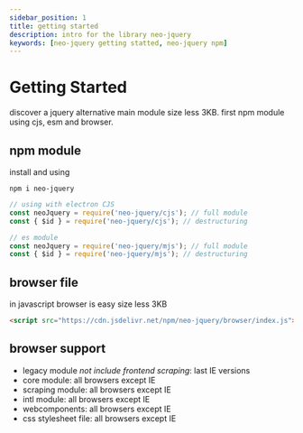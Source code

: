 ```yaml
---
sidebar_position: 1
title: getting started
description: intro for the library neo-jquery
keywords: [neo-jquery getting statted, neo-jquery npm]
---
```


# Getting Started

discover a jquery alternative main module size less 3KB. first npm module using cjs, esm and browser.

## npm module

install  and using

```shell
npm i neo-jquery
```

``` js
// using with electron CJS
const neoJquery = require('neo-jquery/cjs'); // full module
const { $id } = require('neo-jquery/cjs'); // destructuring

// es module
const neoJquery = require('neo-jquery/mjs'); // full module
const { $id } = require('neo-jquery/mjs'); // destructuring
```

## browser file

in javascript browser is easy size less 3KB

``` html
<script src="https://cdn.jsdelivr.net/npm/neo-jquery/browser/index.js"></script>
```

## browser support

- legacy module *not include frontend scraping*: last IE versions
- core module: all browsers except IE
- scraping module: all browsers except IE
- intl module: all browsers except IE
- webcomponents: all browsers except IE
- css stylesheet file: all browsers except IE